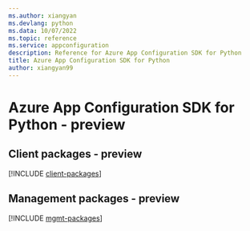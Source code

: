 ```yaml
---
ms.author: xiangyan
ms.devlang: python
ms.data: 10/07/2022
ms.topic: reference
ms.service: appconfiguration
description: Reference for Azure App Configuration SDK for Python
title: Azure App Configuration SDK for Python
author: xiangyan99
---
```

# Azure App Configuration SDK for Python - preview

## Client packages - preview
[!INCLUDE [client-packages](app-configuration-client-index.md)]
## Management packages - preview
[!INCLUDE [mgmt-packages](app-configuration-mgmt-index.md)]